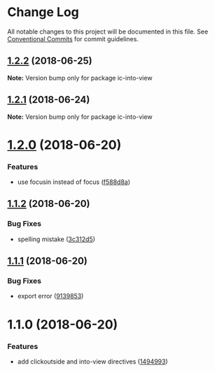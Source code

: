 # Change Log

All notable changes to this project will be documented in this file.
See [Conventional Commits](https://conventionalcommits.org) for commit guidelines.

<a name="1.2.2"></a>
## [1.2.2](https://github.com/xxxxxMiss/ic-utils/tree/master/packages/into-view/compare/ic-into-view@1.2.1...ic-into-view@1.2.2) (2018-06-25)




**Note:** Version bump only for package ic-into-view

<a name="1.2.1"></a>
## [1.2.1](https://github.com/xxxxxMiss/ic-utils/tree/master/packages/into-view/compare/ic-into-view@1.2.0...ic-into-view@1.2.1) (2018-06-24)




**Note:** Version bump only for package ic-into-view

<a name="1.2.0"></a>
# [1.2.0](https://github.com/xxxxxMiss/ic-utils/tree/master/packages/into-view/compare/ic-into-view@1.1.2...ic-into-view@1.2.0) (2018-06-20)


### Features

* use focusin instead of focus ([f588d8a](https://github.com/xxxxxMiss/ic-utils/tree/master/packages/into-view/commit/f588d8a))




<a name="1.1.2"></a>
## [1.1.2](https://github.com/xxxxxMiss/ic-utils/tree/master/packages/into-view/compare/ic-into-view@1.1.1...ic-into-view@1.1.2) (2018-06-20)


### Bug Fixes

* spelling mistake ([3c312d5](https://github.com/xxxxxMiss/ic-utils/tree/master/packages/into-view/commit/3c312d5))




<a name="1.1.1"></a>
## [1.1.1](https://github.com/xxxxxMiss/ic-utils/tree/master/packages/into-view/compare/ic-into-view@1.1.0...ic-into-view@1.1.1) (2018-06-20)


### Bug Fixes

* export error ([9139853](https://github.com/xxxxxMiss/ic-utils/tree/master/packages/into-view/commit/9139853))




<a name="1.1.0"></a>
# 1.1.0 (2018-06-20)


### Features

* add clickoutside and into-view directives ([1494993](https://github.com/xxxxxMiss/ic-utils/tree/master/packages/into-view/commit/1494993))
